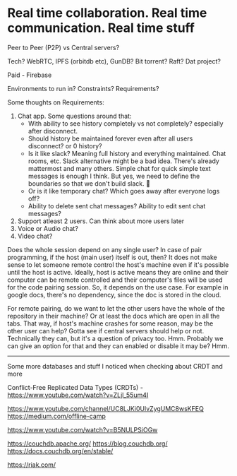 # Real time collaboration. Real time communication. Real time stuff

Peer to Peer (P2P) vs Central servers?

Tech? WebRTC, IPFS (orbitdb etc), GunDB?
Bit torrent? Raft? Dat project?

Paid - Firebase

Environments to run in? Constraints? Requirements?

Some thoughts on Requirements:
1. Chat app. Some questions around that:
    - With ability to see history completely vs not completely? especially after disconnect.
    - Should history be maintained forever even after all users disconnect? or 0 history?
    - Is it like slack? Meaning full history and everything maintained. Chat rooms, etc.
    Slack alternative might be a bad idea. There's already mattermost and many others.
    Simple chat for quick simple text messages is enough I think. But yes, we need to
    define the boundaries so that we don't build slack. 🤣
    - Or is it like temporary chat? Which goes away after everyone logs off?
    - Ability to delete sent chat messages? Ability to edit sent chat messages?
2. Support atleast 2 users. Can think about more users later
3. Voice or Audio chat?
4. Video chat?

Does the whole session depend on any single user?
In case of pair programming, if the host (main user) itself is out, then?
It does not make sense to let someone remote control the host's machine even if
it's possible until the host is active. Ideally, host is active means they are
online and their computer can be remote controlled and their computer's files
will be used for the code pairing session. So, it depends on the use case.
For example in google docs, there's no dependency, since the doc is stored in
the cloud.

For remote pairing, do we want to let the other users have the whole of the
repository in their machine? Or at least the docs which are open in all the
tabs. That way, if host's machine crashes for some reason, may be the other
user can help? Gotta see if central servers should help or not. Technically they
can, but it's a question of privacy too. Hmm. Probably we can give an option for
that and they can enabled or disable it may be? Hmm.

---

Some more databases and stuff I noticed when checking about CRDT and more


Conflict-Free Replicated Data Types (CRDTs) - https://www.youtube.com/watch?v=ZLjl_55um4I

https://www.youtube.com/channel/UC8LJKi0UlvZygUMC8wsKFEQ
https://medium.com/offline-camp

https://www.youtube.com/watch?v=B5NULPSiOGw

https://couchdb.apache.org/
https://blog.couchdb.org/
https://docs.couchdb.org/en/stable/

https://riak.com/

